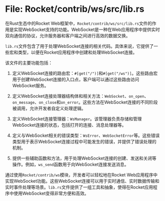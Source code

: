 # File: Rocket/contrib/ws/src/lib.rs

在Rust生态中的Rocket Web框架中，`Rocket/contrib/ws/src/lib.rs`文件的作用是实现WebSocket支持的功能。WebSocket是一种在Web应用程序中提供实时双向通信的协议，允许服务器和客户端之间进行高效的数据交换。

`lib.rs`文件包含了用于处理WebSocket连接的相关代码。具体来说，它提供了一些宏和类型，以便在Rocket应用程序中创建和处理WebSocket连接。

该文件的主要功能包括：

1. 定义WebSocket连接的路由宏：`#[get("/")]`和`#[get("/ws")]`。这些路由宏用于创建WebSocket连接的入口点，客户端可以通过这些路由访问WebSocket服务。

2. 定义WebSocket连接处理器结构体和相关方法：`WebSocket`、`on_open`、`on_message`、`on_close`和`on_error`。这些方法在WebSocket连接的不同阶段被调用，允许开发者自定义处理逻辑。

3. 定义WebSocket连接管理器：`WsManager`。该管理器负责存储和管理WebSocket连接的状态，包括打开的连接、消息处理器等。

4. 定义与WebSocket相关的错误类型：`WsError`、`WebSocketError`等。这些错误类型用于表示WebSocket连接过程中可能发生的错误，并提供了错误处理的机制。

5. 提供一些辅助函数和方法，用于处理WebSocket连接的创建、发送和关闭等操作。例如，`ws_send`函数用于向WebSocket连接发送消息。

通过使用`Rocket/contrib/ws`模块，开发者可以轻松地在Rocket Web应用程序中实现WebSocket功能。这些WebSocket连接可以用于实时通信、实时数据传输和实时事件处理等场景。`lib.rs`文件提供了一组工具和抽象，使得在Rocket应用程序中使用WebSocket变得非常方便和高效。

